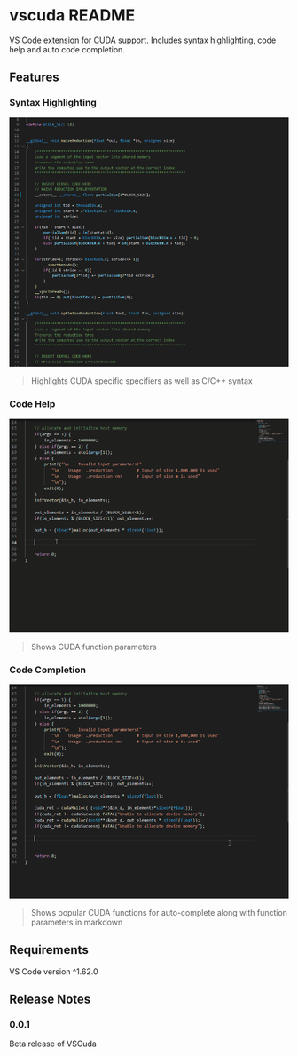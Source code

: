# vscuda README

VS Code extension for CUDA support. Includes syntax highlighting, code help and auto code completion.  

## Features

### Syntax Highlighting

![Syntax Highlighting](./gifs/syntax_highlight.PNG)

> Highlights CUDA specific specifiers as well as C/C++ syntax


### Code Help

![Code Help](./gifs/code-help.gif)

> Shows CUDA function parameters 

### Code Completion

![Code Completion](./gifs/code-completion.gif)

> Shows popular CUDA functions for auto-complete along with function parameters in markdown

## Requirements

VS Code version ^1.62.0


## Release Notes


### 0.0.1

Beta release of VSCuda
